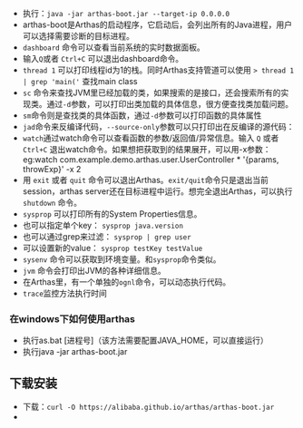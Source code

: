 - 执行：`java -jar arthas-boot.jar --target-ip 0.0.0.0`
- arthas-boot是Arthas的启动程序，它启动后，会列出所有的Java进程，用户可以选择需要诊断的目标进程。
- `dashboard` 命令可以查看当前系统的实时数据面板。
- 输入` Q `或者 `Ctrl+C` 可以退出dashboard命令。
- `thread 1` 可以打印线程id为1的栈。同时Arthas支持管道可以使用
`> thread 1 | grep 'main('` 查找main class
- `sc` 命令来查找JVM里已经加载的类，如果搜索的是接口，还会搜索所有的实现类。通过`-d`参数，可以打印出类加载的具体信息，很方便查找类加载问题。
- `sm`命令则是查找类的具体函数，通过`-d`参数可以打印函数的具体属性
- `jad`命令来反编译代码，`--source-only`参数可以只打印出在反编译的源代码：
- `watch`通过watch命令可以查看函数的参数/返回值/异常信息。输入 `Q` 或者 `Ctrl+C` 退出watch命令。如果想把获取到的结果展开，可以用-x参数：eg:watch com.example.demo.arthas.user.UserController * '{params, throwExp}' -x 2
- 用 `exit` 或者 `quit` 命令可以退出Arthas。`exit/quit`命令只是退出当前session，arthas server还在目标进程中运行。想完全退出Arthas，可以执行 `shutdown` 命令。
- `sysprop` 可以打印所有的System Properties信息。
- 也可以指定单个key： `sysprop java.version`
- 也可以通过grep来过滤： `sysprop | grep user`
- 可以设置新的value： `sysprop testKey testValue`
- `sysenv` 命令可以获取到环境变量。和`sysprop`命令类似。
- `jvm` 命令会打印出JVM的各种详细信息。
- 在Arthas里，有一个单独的`ognl`命令，可以动态执行代码。
- `trace`监控方法执行时间
### 在windows下如何使用arthas ####
- 执行as.bat [进程号]（该方法需要配置JAVA_HOME，可以直接运行）
- 执行java -jar arthas-boot.jar
## 下载安装 ##
- 下载：`curl -O https://alibaba.github.io/arthas/arthas-boot.jar`
- 